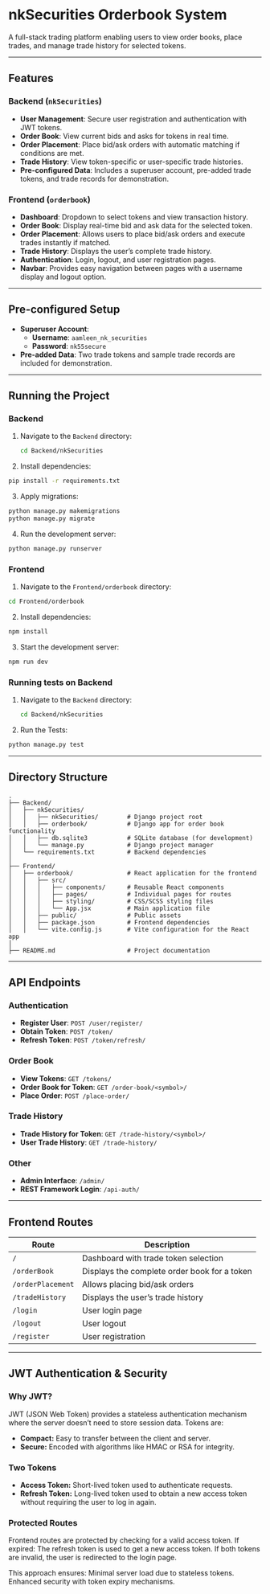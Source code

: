 # nkSecurities Orderbook System

A full-stack trading platform enabling users to view order books, place trades, and manage trade history for selected tokens.

---

## Features

### Backend (`nkSecurities`)
- **User Management**: Secure user registration and authentication with JWT tokens.
- **Order Book**: View current bids and asks for tokens in real time.
- **Order Placement**: Place bid/ask orders with automatic matching if conditions are met.
- **Trade History**: View token-specific or user-specific trade histories.
- **Pre-configured Data**: Includes a superuser account, pre-added trade tokens, and trade records for demonstration.

### Frontend (`orderbook`)
- **Dashboard**: Dropdown to select tokens and view transaction history.
- **Order Book**: Display real-time bid and ask data for the selected token.
- **Order Placement**: Allows users to place bid/ask orders and execute trades instantly if matched.
- **Trade History**: Displays the user’s complete trade history.
- **Authentication**: Login, logout, and user registration pages.
- **Navbar**: Provides easy navigation between pages with a username display and logout option.

---

## Pre-configured Setup

- **Superuser Account**:  
  - **Username**: `aamleen_nk_securities`  
  - **Password**: `nk55secure`
- **Pre-added Data**: Two trade tokens and sample trade records are included for demonstration.

---
## Running the Project

### Backend
1. Navigate to the `Backend` directory:
   ```bash
   cd Backend/nkSecurities
   ```
2. Install dependencies:
```bash
pip install -r requirements.txt
```

3. Apply migrations:
```bash
python manage.py makemigrations
python manage.py migrate
```
4. Run the development server:
```bash
python manage.py runserver
```
### Frontend
1. Navigate to the `Frontend/orderbook` directory:
```bash
cd Frontend/orderbook
```
2. Install dependencies:
```bash
npm install
```
3. Start the development server:
```bash
npm run dev
```

### Running tests on Backend
1. Navigate to the `Backend` directory:
   ```bash
   cd Backend/nkSecurities
   ```
2. Run the Tests:
```bash
python manage.py test
```
---

## Directory Structure

```
.
├── Backend/
│   ├── nkSecurities/
│   │   ├── nkSecurities/        # Django project root
│   │   ├── orderbook/           # Django app for order book functionality
│   │   ├── db.sqlite3           # SQLite database (for development)
│   │   └── manage.py            # Django project manager
│   └── requirements.txt         # Backend dependencies
│
├── Frontend/
│   ├── orderbook/               # React application for the frontend
│   │   ├── src/
│   │   │   ├── components/      # Reusable React components
│   │   │   ├── pages/           # Individual pages for routes
│   │   │   ├── styling/         # CSS/SCSS styling files
│   │   │   └── App.jsx          # Main application file
│   │   ├── public/              # Public assets
│   │   ├── package.json         # Frontend dependencies
│   │   └── vite.config.js       # Vite configuration for the React app
│
├── README.md                    # Project documentation
```
---
## API Endpoints

### Authentication
- **Register User**: `POST /user/register/`
- **Obtain Token**: `POST /token/`
- **Refresh Token**: `POST /token/refresh/`

### Order Book
- **View Tokens**: `GET /tokens/`
- **Order Book for Token**: `GET /order-book/<symbol>/`
- **Place Order**: `POST /place-order/`

### Trade History
- **Trade History for Token**: `GET /trade-history/<symbol>/`
- **User Trade History**: `GET /trade-history/`

### Other
- **Admin Interface**: `/admin/`
- **REST Framework Login**: `/api-auth/`

---

## Frontend Routes

| Route              | Description                                   |
|--------------------|-----------------------------------------------|
| `/`                | Dashboard with trade token selection         |
| `/orderBook`       | Displays the complete order book for a token |
| `/orderPlacement`  | Allows placing bid/ask orders                |
| `/tradeHistory`    | Displays the user’s trade history            |
| `/login`           | User login page                              |
| `/logout`          | User logout                                  |
| `/register`        | User registration                            |

---

## JWT Authentication & Security
###  Why JWT?
JWT (JSON Web Token) provides a stateless authentication mechanism where the server doesn’t need to store session data. Tokens are:

* **Compact:** Easy to transfer between the client and server.
* **Secure:** Encoded with algorithms like HMAC or RSA for integrity.

### Two Tokens
* **Access Token:** Short-lived token used to authenticate requests.
* **Refresh Token:** Long-lived token used to obtain a new access token without requiring the user to log in again.
### Protected Routes
Frontend routes are protected by checking for a valid access token. If expired: 
The refresh token is used to get a new access token.
If both tokens are invalid, the user is redirected to the login page.

This approach ensures: Minimal server load due to stateless tokens.
Enhanced security with token expiry mechanisms.